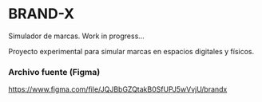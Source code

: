 # BRAND-X
Simulador de marcas. Work in progress...

Proyecto experimental para simular marcas en espacios digitales y físicos.

### Archivo fuente (Figma)
https://www.figma.com/file/JQJBbGZQtakB0SfUPJ5wVvjU/brandx
